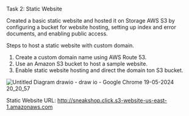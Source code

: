 Task 2: Static Website 

Created a basic static website and hosted it on Storage AWS S3 by 
configuring a bucket for website hosting, setting up index and error 
documents, and enabling public access.

Steps to host a static website with custom domain.
1. Create a custom domain name using AWS Route 53.
2. Use an Amazon S3 bucket to host a sample website.
3. Enable static website hosting and direct the domain ton S3 bucket.

![Untitled Diagram drawio - draw io - Google Chrome 19-05-2024 20_20_57](https://github.com/Yash03032002/MyProjects/assets/151602561/56256af5-cde9-4d4a-8559-5cf94a42f3b9)


  Static Website URL: http://sneakshop.click.s3-website-us-east-1.amazonaws.com
